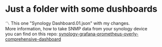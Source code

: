 # Just a folder with some dushboards

:part_alternation_mark: This one "Synology Dashboard.01.json"  with my changes.  
More information, how to take SNMP data from your synology device  
you can find on this repo: [synology-grafana-prometheus-overly-comprehensive-dashboard](https://github.com/wozniakpawel/synology-grafana-prometheus-overly-comprehensive-dashboard)
